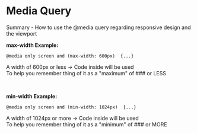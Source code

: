 # Media Query

Summary - How to use the @media query regarding responsive design and the viewport

**max-width Example:**

```
@media only screen and (max-width: 600px)  {...}
```

A width of 600px or less -> Code inside will be used  
To help you remember thing of it as a "maximum" of ### or LESS

<br>

**min-width Example:**

```
@media only screen and (min-width: 1024px)  {...}
```

A width of 1024px or more -> Code inside will be used  
To help you remember thing of it as a "minimum" of ### or MORE
